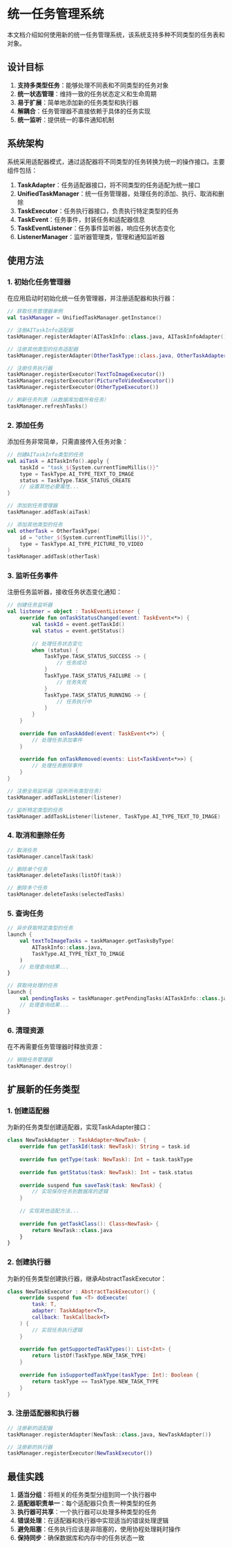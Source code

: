 # 统一任务管理系统

本文档介绍如何使用新的统一任务管理系统，该系统支持多种不同类型的任务表和对象。

## 设计目标

1. **支持多类型任务**：能够处理不同表和不同类型的任务对象
2. **统一状态管理**：维持一致的任务状态定义和生命周期
3. **易于扩展**：简单地添加新的任务类型和执行器
4. **解耦合**：任务管理器不直接依赖于具体的任务实现
5. **统一监听**：提供统一的事件通知机制

## 系统架构

系统采用适配器模式，通过适配器将不同类型的任务转换为统一的操作接口。主要组件包括：

1. **TaskAdapter**：任务适配器接口，将不同类型的任务适配为统一接口
2. **UnifiedTaskManager**：统一任务管理器，处理任务的添加、执行、取消和删除
3. **TaskExecutor**：任务执行器接口，负责执行特定类型的任务
4. **TaskEvent**：任务事件，封装任务和适配器信息
5. **TaskEventListener**：任务事件监听器，响应任务状态变化
6. **ListenerManager**：监听器管理类，管理和通知监听器

## 使用方法

### 1. 初始化任务管理器

在应用启动时初始化统一任务管理器，并注册适配器和执行器：

```kotlin
// 获取任务管理器单例
val taskManager = UnifiedTaskManager.getInstance()

// 注册AITaskInfo适配器
taskManager.registerAdapter(AITaskInfo::class.java, AITaskInfoAdapter())

// 注册其他类型的任务适配器
taskManager.registerAdapter(OtherTaskType::class.java, OtherTaskAdapter())

// 注册任务执行器
taskManager.registerExecutor(TextToImageExecutor())
taskManager.registerExecutor(PictureToVideoExecutor())
taskManager.registerExecutor(OtherTypeExecutor())

// 刷新任务列表（从数据库加载所有任务）
taskManager.refreshTasks()
```

### 2. 添加任务

添加任务非常简单，只需直接传入任务对象：

```kotlin
// 创建AITaskInfo类型的任务
val aiTask = AITaskInfo().apply {
    taskId = "task_${System.currentTimeMillis()}"
    type = TaskType.AI_TYPE_TEXT_TO_IMAGE
    status = TaskType.TASK_STATUS_CREATE
    // 设置其他必要属性...
}

// 添加到任务管理器
taskManager.addTask(aiTask)

// 添加其他类型的任务
val otherTask = OtherTaskType(
    id = "other_${System.currentTimeMillis()}",
    type = TaskType.AI_TYPE_PICTURE_TO_VIDEO
)
taskManager.addTask(otherTask)
```

### 3. 监听任务事件

注册任务监听器，接收任务状态变化通知：

```kotlin
// 创建任务监听器
val listener = object : TaskEventListener {
    override fun onTaskStatusChanged(event: TaskEvent<*>) {
        val taskId = event.getTaskId()
        val status = event.getStatus()
        
        // 处理任务状态变化
        when (status) {
            TaskType.TASK_STATUS_SUCCESS -> {
                // 任务成功
            }
            TaskType.TASK_STATUS_FAILURE -> {
                // 任务失败
            }
            TaskType.TASK_STATUS_RUNNING -> {
                // 任务执行中
            }
        }
    }
    
    override fun onTaskAdded(event: TaskEvent<*>) {
        // 处理任务添加事件
    }
    
    override fun onTaskRemoved(events: List<TaskEvent<*>>) {
        // 处理任务删除事件
    }
}

// 注册全局监听器（监听所有类型任务）
taskManager.addTaskListener(listener)

// 监听特定类型的任务
taskManager.addTaskListener(listener, TaskType.AI_TYPE_TEXT_TO_IMAGE)
```

### 4. 取消和删除任务

```kotlin
// 取消任务
taskManager.cancelTask(task)

// 删除单个任务
taskManager.deleteTasks(listOf(task))

// 删除多个任务
taskManager.deleteTasks(selectedTasks)
```

### 5. 查询任务

```kotlin
// 异步获取特定类型的任务
launch {
    val textToImageTasks = taskManager.getTasksByType(
        AITaskInfo::class.java, 
        TaskType.AI_TYPE_TEXT_TO_IMAGE
    )
    // 处理查询结果...
}

// 获取待处理的任务
launch {
    val pendingTasks = taskManager.getPendingTasks(AITaskInfo::class.java)
    // 处理查询结果...
}
```

### 6. 清理资源

在不再需要任务管理器时释放资源：

```kotlin
// 销毁任务管理器
taskManager.destroy()
```

## 扩展新的任务类型

### 1. 创建适配器

为新的任务类型创建适配器，实现TaskAdapter接口：

```kotlin
class NewTaskAdapter : TaskAdapter<NewTask> {
    override fun getTaskId(task: NewTask): String = task.id
    
    override fun getType(task: NewTask): Int = task.taskType
    
    override fun getStatus(task: NewTask): Int = task.status
    
    override suspend fun saveTask(task: NewTask) {
        // 实现保存任务到数据库的逻辑
    }
    
    // 实现其他适配方法...
    
    override fun getTaskClass(): Class<NewTask> {
        return NewTask::class.java
    }
}
```

### 2. 创建执行器

为新的任务类型创建执行器，继承AbstractTaskExecutor：

```kotlin
class NewTaskExecutor : AbstractTaskExecutor() {
    override suspend fun <T> doExecute(
        task: T,
        adapter: TaskAdapter<T>,
        callback: TaskCallback<T>
    ) {
        // 实现任务执行逻辑
    }
    
    override fun getSupportedTaskTypes(): List<Int> {
        return listOf(TaskType.NEW_TASK_TYPE)
    }
    
    override fun isSupportedTaskType(taskType: Int): Boolean {
        return taskType == TaskType.NEW_TASK_TYPE
    }
}
```

### 3. 注册适配器和执行器

```kotlin
// 注册新的适配器
taskManager.registerAdapter(NewTask::class.java, NewTaskAdapter())

// 注册新的执行器
taskManager.registerExecutor(NewTaskExecutor())
```

## 最佳实践

1. **适当分组**：将相关的任务类型分组到同一个执行器中
2. **适配器职责单一**：每个适配器只负责一种类型的任务
3. **执行器可共享**：一个执行器可以处理多种类型的任务
4. **错误处理**：在适配器和执行器中实现适当的错误处理逻辑
5. **避免阻塞**：任务执行应该是非阻塞的，使用协程处理耗时操作
6. **保持同步**：确保数据库和内存中的任务状态一致 